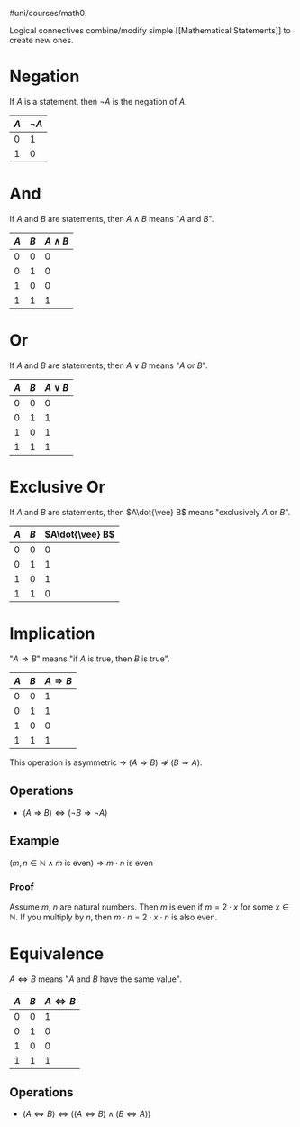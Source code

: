 #uni/courses/math0 

Logical connectives combine/modify simple [[Mathematical Statements]] to create new ones.

# Negation

If $A$ is a statement, then $\neg A$ is the negation of $A$.

| $A$ | $\neg A$ |
| --- | -------- |
| 0   | 1        |
| 1   | 0        |

# And

If $A$ and $B$ are statements, then $A\wedge B$ means "$A$ and $B$".

| $A$ | $B$ | $A\wedge B$ |
| --- | --- | ----------- |
| 0   |  0   |       0      |
| 0   |   1  |       0      |
| 1   |  0   |        0     |
| 1    |  1   |     1        |

# Or

If $A$ and $B$ are statements, then $A\vee B$ means "$A$ or $B$".

| $A$ | $B$ | $A\vee B$ |
| --- | --- | ----------- |
| 0   |  0   |       0      |
| 0   |   1  |       1      |
| 1   |  0   |        1     |
| 1    |  1   |     1        |

# Exclusive Or

If $A$ and $B$ are statements, then $A\dot{\vee} B$ means "exclusively $A$ or $B$".

| $A$ | $B$ | $A\dot{\vee} B$ |
| --- | --- | ----------- |
| 0   |  0   |       0      |
| 0   |   1  |       1      |
| 1   |  0   |        1     |
| 1    |  1   |     0        |

# Implication

"$A\Rightarrow B$" means "if $A$ is true, then $B$ is true".

| $A$ | $B$ | $A\Rightarrow B$ |
| --- | --- | ----------- |
| 0   |  0   |       1      |
| 0   |   1  |       1      |
| 1   |  0   |        0     |
| 1    |  1   |     1        |

This operation is asymmetric -> $(A\Rightarrow B) \nRightarrow (B\Rightarrow A)$.

## Operations

- $(A \Rightarrow B) \Leftrightarrow (\neg B \Rightarrow \neg A)$

## Example

$(m, n \in \mathbb{N} \wedge m \text{ is even}) \Rightarrow m \cdot n \text{ is even}$

### Proof

Assume $m$, $n$ are natural numbers.
Then $m$ is even if $m = 2 \cdot x$ for some $x \in \mathbb{N}$. 
If you multiply by $n$, then $m \cdot n = 2 \cdot x \cdot n$ is also even.


# Equivalence

$A\Leftrightarrow B$ means "$A$ and $B$ have the same value".

| $A$ | $B$ | $A\Leftrightarrow B$ |
| --- | --- | ----------- |
| 0   |  0   |       1      |
| 0   |   1  |       0      |
| 1   |  0   |        0     |
| 1    |  1   |     1        |

## Operations

- $(A \Leftrightarrow B) \Leftrightarrow ((A \Leftrightarrow B) \wedge (B \Leftrightarrow A))$









